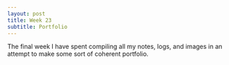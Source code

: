 ```yaml
---
layout: post
title: Week 23
subtitle: Portfolio
---
```


The final week I have spent compiling all my notes, logs, and images in an attempt to make some sort of coherent portfolio.
